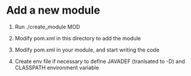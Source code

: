 # Add a new module

1. Run ./create_module MOD

2. Modify pom.xml in this directory to add the module

3. Modify pom.xml in your module, and start writing the code

4. Create env file if necessary to define JAVADEF (tranlsated to -D) and CLASSPATH environment variable

